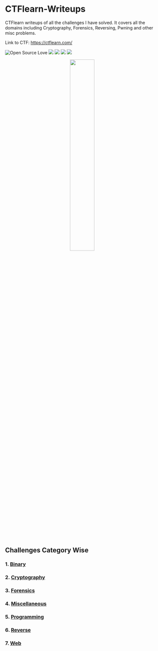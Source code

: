 # CTFlearn-Writeups

CTFlearn writeups of all the challenges I have solved. It covers all the domains including Cryptography, Forensics, Reversing, Pwning and other misc problems.

Link to CTF: https://ctflearn.com/

![Open Source Love](https://badges.frapsoft.com/os/v2/open-source.svg?v=103) <img src="https://cdn.rawgit.com/sindresorhus/awesome/d7305f38d29fed78fa85652e3a63e154dd8e8829/media/badge.svg"> <img src="https://img.shields.io/github/stars/rishitsaiya/CTFlearn-Writeups?style=social"> <img src="https://img.shields.io/github/repo-size/rishitsaiya/CTFlearn-Writeups"> <img src="https://img.shields.io/github/license/rishitsaiya/CTFlearn-Writeups">
 
<div align = "center">
	<img src="https://i.ibb.co/GxSMj9p/Logo.png" width="40%" />
</div>

## Challenges Category Wise

### 1. [Binary](https://github.com/rishitsaiya/CTFlearn-Writeups/tree/master/Binary)
### 2. [Cryptography](https://github.com/rishitsaiya/CTFlearn-Writeups/tree/master/Cryptography)
### 3. [Forensics](https://github.com/rishitsaiya/CTFlearn-Writeups/tree/master/Forensics)
### 4. [Miscellaneous](https://github.com/rishitsaiya/CTFlearn-Writeups/tree/master/Miscellaneous)
### 5. [Programming](https://github.com/rishitsaiya/CTFlearn-Writeups/tree/master/Programming)
### 6. [Reverse](https://github.com/rishitsaiya/CTFlearn-Writeups/tree/master/Reverse)
### 7. [Web](https://github.com/rishitsaiya/CTFlearn-Writeups/tree/master/Web)
